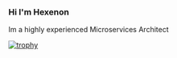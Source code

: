 ### Hi I'm Hexenon

Im a highly experienced Microservices Architect



[![trophy](https://github-profile-trophy.vercel.app/?username=ryo-ma)](https://github.com/ryo-ma/github-profile-trophy)


<!--
**Hexenon/Hexenon** is a ✨ _special_ ✨ repository because its `README.md` (this file) appears on your GitHub profile.

Here are some ideas to get you started:

- 🔭 I’m currently working on ...
- 🌱 I’m currently learning ...
- 👯 I’m looking to collaborate on ...
- 🤔 I’m looking for help with ...
- 💬 Ask me about ...
- 📫 How to reach me: ...
- 😄 Pronouns: ...
- ⚡ Fun fact: ...
-->

